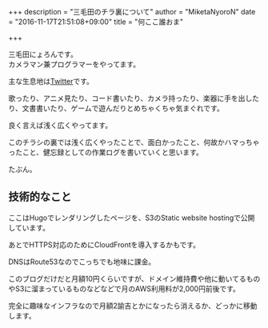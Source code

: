 +++
description = "三毛田のチラ裏について"
author = "MiketaNyoroN"
date = "2016-11-17T21:51:08+09:00"
title = "何ここ誰おま"

+++

三毛田にょろんです。  
カメラマン兼プログラマーをやってます。

主な生息地は[Twitter](https://twitter.com/MiketaNyoroN)です。

歌ったり、アニメ見たり、コード書いたり、カメラ持ったり、楽器に手を出したり、文書書いたり、ゲームで遊んだりとめちゃくちゃ気まぐれです。

良く言えば浅く広くやってます。

このチラシの裏では浅く広くやったことで、面白かったこと、何故かハマっちゃったこと、健忘録としての作業ログを書いていくと思います。

たぶん。

## 技術的なこと
ここはHugoでレンダリングしたページを、S3のStatic website hostingで公開しています。

あとでHTTPS対応のためにCloudFrontを導入するかもです。

DNSはRoute53なのでこっちでも地味に課金。

このブログだけだと月額10円くらいですが、ドメイン維持費や他に動いてるものやS3に溜まっているものなどなどで月のAWS利用料が2,000円前後です。

完全に趣味なインフラなので月額2諭吉とかになったら消えるか、どっかに移動します。
